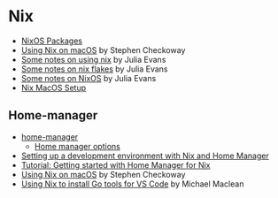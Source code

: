 # Nix

- [NixOS Packages](https://search.nixos.org/packages)
- [Using Nix on macOS](https://checkoway.net/musings/nix/) by Stephen Checkoway
- [Some notes on using nix](https://jvns.ca/blog/2023/02/28/some-notes-on-using-nix/) by Julia Evans
- [Some notes on nix flakes](https://jvns.ca/blog/2023/11/11/notes-on-nix-flakes/) by Julia Evans
- [Some notes on NixOS](https://jvns.ca/blog/2024/01/01/some-notes-on-nixos/) by Julia Evans
- [Nix MacOS Setup](https://davi.sh/til/nix/nix-macos-setup/)

## Home-manager

- [home-manager](https://github.com/nix-community/home-manager)
  - [Home manager options](https://mipmip.github.io/home-manager-option-search/)
- [Setting up a development environment with Nix and Home Manager](https://www.rousette.org.uk/archives/setting-up-a-development-environment-with-nix-and-home-manager/)
- [Tutorial: Getting started with Home Manager for Nix](https://ghedam.at/24353/tutorial-getting-started-with-home-manager-for-nix)
- [Using Nix on macOS](https://checkoway.net/musings/nix/) by Stephen Checkoway
- [Using Nix to install Go tools for VS Code](https://mgdm.net/weblog/vscode-nix-go-tools/) by Michael Maclean
